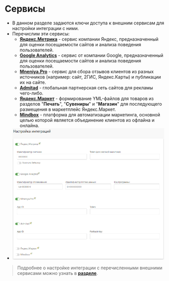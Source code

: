 # Сервисы
* В данном разделе задаются ключи доступа к внешним сервисам для настройки интеграции с ними.
* Перечислим эти сервисы:
    + __[Яндекс.Метрика](https://metrika.yandex.ru/)__ - сервис компании Яндекс, предназначенный для оценки посещаемости сайтов и анализа поведения пользователей.
    + __[Google Analytics](https://analytics.google.com/)__ - сервис от компании Google, предназначенный для оценки посещаемости сайтов и анализа поведения пользователей.
    + __[Mneniya.Pro](https://mneniya.pro/)__ - сервис для сбора отзывов клиентов из разных источников (например: сайт, 2ГИС, Яндекс.Карты) и публикации их на сайте.
    + __[Admitad](https://www.admitad.com/ru/)__ - глобальная партнерская сеть сайтов для рекламы чего-либо.
    + __[Яндекс.Маркет](https://market.yandex.ru/)__ - формирование YML-файлов для товаров из разделов "__Печать__", "__Сувениры__" и "__Магазин__" для последующего размещения в маркетплейс Яндекс.Маркет.
    + __[Mindbox](https://mindbox.ru/)__ - платформа для автоматизации маркетинга, основной целью которой является объединение клиентов из офлайна и онлайна.
* ![](../_media/marketing/services.png)
> Подробнее о настройке интеграции с перечисленными внешними сервисами можно узнать в __[разделе](https://docs.pixlpark.ru/#/integration/marketing)__.